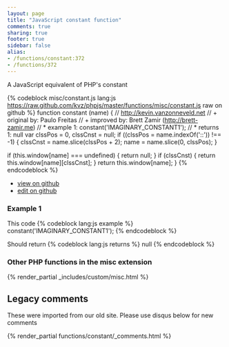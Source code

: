 ```yaml
---
layout: page
title: "JavaScript constant function"
comments: true
sharing: true
footer: true
sidebar: false
alias:
- /functions/constant:372
- /functions/372
---
```

<!-- Generated by Rakefile:build -->
A JavaScript equivalent of PHP's constant

{% codeblock misc/constant.js lang:js https://raw.github.com/kvz/phpjs/master/functions/misc/constant.js raw on github %}
function constant (name) {
  // http://kevin.vanzonneveld.net
  // +   original by: Paulo Freitas
  // +   improved by: Brett Zamir (http://brett-zamir.me)
  // *     example 1: constant('IMAGINARY_CONSTANT1');
  // *     returns 1: null
  var clssPos = 0,
    clssCnst = null;
  if ((clssPos = name.indexOf('::')) !== -1) {
    clssCnst = name.slice(clssPos + 2);
    name = name.slice(0, clssPos);
  }

  if (this.window[name] === undefined) {
    return null;
  }
  if (clssCnst) {
    return this.window[name][clssCnst];
  }
  return this.window[name];
}
{% endcodeblock %}

 - [view on github](https://github.com/kvz/phpjs/blob/master/functions/misc/constant.js)
 - [edit on github](https://github.com/kvz/phpjs/edit/master/functions/misc/constant.js)

### Example 1
This code
{% codeblock lang:js example %}
constant('IMAGINARY_CONSTANT1');
{% endcodeblock %}

Should return
{% codeblock lang:js returns %}
null
{% endcodeblock %}


### Other PHP functions in the misc extension
{% render_partial _includes/custom/misc.html %}
## Legacy comments
These were imported from our old site. Please use disqus below for new comments
<div style="overflow-y: scroll; max-height: 500px;">
{% render_partial functions/constant/_comments.html %}
</div>
